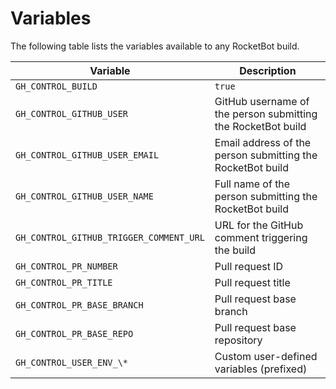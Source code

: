 # Variables

The following table lists the variables available to any RocketBot build.

| Variable                                | Description                                                  |
| --------------------------------------- | ------------------------------------------------------------ |
| `GH_CONTROL_BUILD`                      | `true`                                                       |
| `GH_CONTROL_GITHUB_USER`                | GitHub username of the person submitting the RocketBot build |
| `GH_CONTROL_GITHUB_USER_EMAIL`          | Email address of the person submitting the RocketBot build   |
| `GH_CONTROL_GITHUB_USER_NAME`           | Full name of the person submitting the RocketBot build       |
| `GH_CONTROL_GITHUB_TRIGGER_COMMENT_URL` | URL for the GitHub comment triggering the build              |
| `GH_CONTROL_PR_NUMBER`                  | Pull request ID                                              |
| `GH_CONTROL_PR_TITLE`                   | Pull request title                                           |
| `GH_CONTROL_PR_BASE_BRANCH`             | Pull request base branch                                     |
| `GH_CONTROL_PR_BASE_REPO`               | Pull request base repository                                 |
| `GH_CONTROL_USER_ENV_\*`                | Custom user-defined variables (prefixed)                     |
